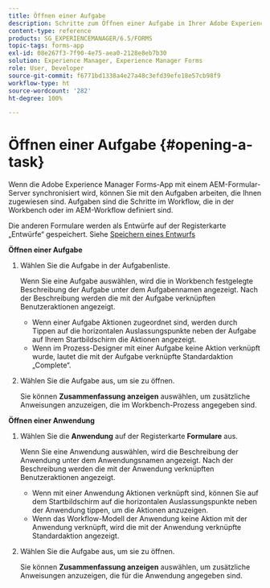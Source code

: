```yaml
---
title: Öffnen einer Aufgabe
description: Schritte zum Öffnen einer Aufgabe in Ihrer Adobe Experience Manager Forms-App
content-type: reference
products: SG_EXPERIENCEMANAGER/6.5/FORMS
topic-tags: forms-app
exl-id: 08e267f3-7f90-4e75-aea0-2128e8eb7b30
solution: Experience Manager, Experience Manager Forms
role: User, Developer
source-git-commit: f6771bd1338a4e27a48c3efd39efe18e57cb98f9
workflow-type: ht
source-wordcount: '282'
ht-degree: 100%

---
```


# Öffnen einer Aufgabe {#opening-a-task}

Wenn die Adobe Experience Manager Forms-App mit einem AEM-Formular-Server synchronisiert wird, können Sie mit den Aufgaben arbeiten, die Ihnen zugewiesen sind. Aufgaben sind die Schritte im Workflow, die in der Workbench oder im AEM-Workflow definiert sind.

Die anderen Formulare werden als Entwürfe auf der Registerkarte „Entwürfe“ gespeichert. Siehe [Speichern eines Entwurfs](/help/forms/using/save-as-draft.md)

**Öffnen einer Aufgabe**

1. Wählen Sie die Aufgabe in der Aufgabenliste.

   Wenn Sie eine Aufgabe auswählen, wird die in Workbench festgelegte Beschreibung der Aufgabe unter dem Aufgabennamen angezeigt. Nach der Beschreibung werden die mit der Aufgabe verknüpften Benutzeraktionen angezeigt.

   * Wenn einer Aufgabe Aktionen zugeordnet sind, werden durch Tippen auf die horizontalen Auslassungspunkte neben der Aufgabe auf Ihrem Startbildschirm die Aktionen angezeigt.
   * Wenn im Prozess-Designer mit einer Aufgabe keine Aktion verknüpft wurde, lautet die mit der Aufgabe verknüpfte Standardaktion „Complete“.

1. Wählen Sie die Aufgabe aus, um sie zu öffnen.

   Sie können **Zusammenfassung anzeigen** auswählen, um zusätzliche Anweisungen anzuzeigen, die im Workbench-Prozess angegeben sind.

**Öffnen einer Anwendung**

1. Wählen Sie die **Anwendung** auf der Registerkarte **Formulare** aus.

   Wenn Sie eine Anwendung auswählen, wird die Beschreibung der Anwendung unter dem Anwendungsnamen angezeigt. Nach der Beschreibung werden die mit der Anwendung verknüpften Benutzeraktionen angezeigt.

   * Wenn mit einer Anwendung Aktionen verknüpft sind, können Sie auf dem Startbildschirm auf die horizontalen Auslassungspunkte neben der Anwendung tippen, um die Aktionen anzuzeigen.
   * Wenn das Workflow-Modell der Anwendung keine Aktion mit der Anwendung verknüpft, wird die mit der Anwendung verknüpfte Standardaktion angezeigt.

1. Wählen Sie die Aufgabe aus, um sie zu öffnen.

   Sie können **Zusammenfassung anzeigen** auswählen, um zusätzliche Anweisungen anzuzeigen, die für die Anwendung angegeben sind.
